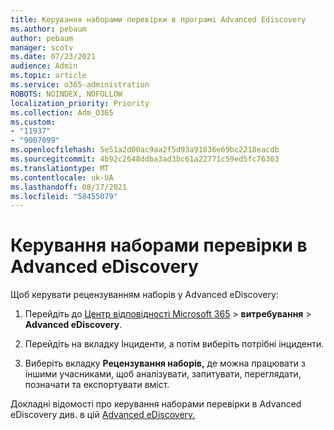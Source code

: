 ```yaml
---
title: Керування наборами перевірки в програмі Advanced Ediscovery
ms.author: pebaum
author: pebaum
manager: scotv
ms.date: 07/23/2021
audience: Admin
ms.topic: article
ms.service: o365-administration
ROBOTS: NOINDEX, NOFOLLOW
localization_priority: Priority
ms.collection: Adm_O365
ms.custom:
- "11937"
- "9007099"
ms.openlocfilehash: 5e51a2d00ac9aa2f5d93a91036e69bc2218eacdb
ms.sourcegitcommit: 4b92c2648ddba3ad3bc61a22771c59ed5fc76303
ms.translationtype: MT
ms.contentlocale: uk-UA
ms.lasthandoff: 08/17/2021
ms.locfileid: "58455079"
---
```

# <a name="managing-review-sets-in-advanced-ediscovery"></a>Керування наборами перевірки в Advanced eDiscovery

Щоб керувати рецензуванням наборів у Advanced eDiscovery:

1. Перейдіть до [Центр відповідності Microsoft 365](https://compliance.microsoft.com/)  >  **витребування**  >  **Advanced eDiscovery**.

1. Перейдіть на вкладку Інциденти, а потім виберіть потрібні інциденти. 

1. Виберіть вкладку **Рецензування наборів,** де можна працювати з іншими учасниками, щоб аналізувати, запитувати, переглядати, позначати та експортувати вміст.

Докладні відомості про керування наборами перевірки в Advanced eDiscovery див. в цій [Advanced eDiscovery.](https://docs.microsoft.com/microsoft-365/compliance/managing-review-sets)